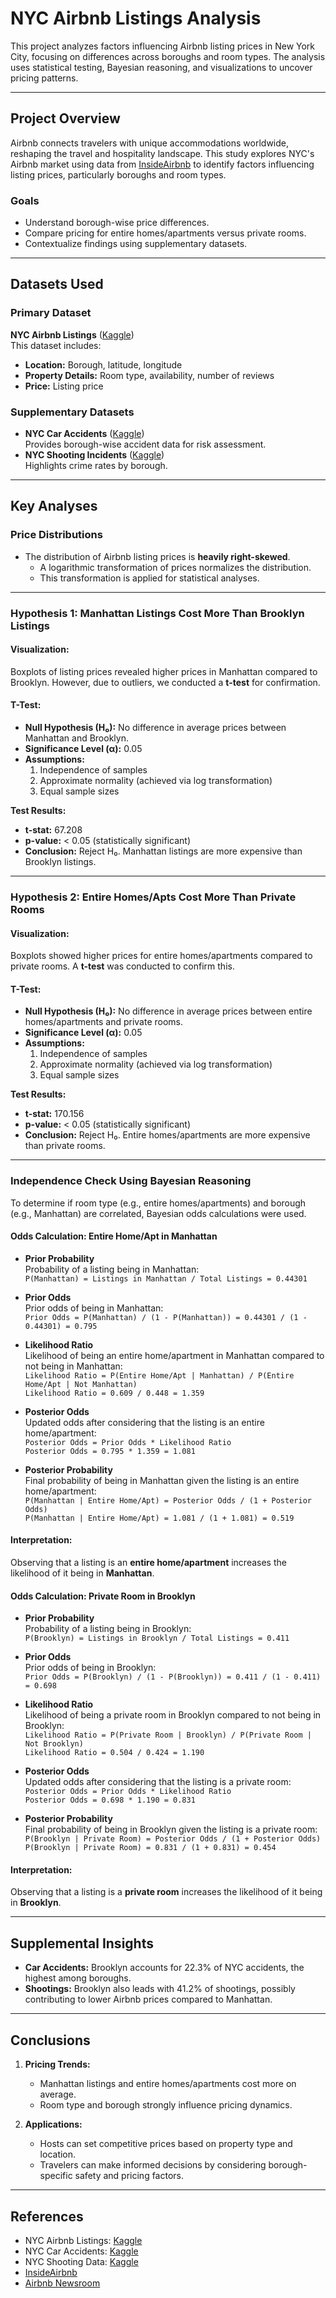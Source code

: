 # NYC Airbnb Listings Analysis

This project analyzes factors influencing Airbnb listing prices in New York City, focusing on differences across boroughs and room types. The analysis uses statistical testing, Bayesian reasoning, and visualizations to uncover pricing patterns.

---

## Project Overview

Airbnb connects travelers with unique accommodations worldwide, reshaping the travel and hospitality landscape. This study explores NYC's Airbnb market using data from [InsideAirbnb](http://insideairbnb.com/new-york-city) to identify factors influencing listing prices, particularly boroughs and room types.

### Goals
- Understand borough-wise price differences.
- Compare pricing for entire homes/apartments versus private rooms.
- Contextualize findings using supplementary datasets.

---

## Datasets Used

### Primary Dataset
**NYC Airbnb Listings** ([Kaggle](https://www.kaggle.com/datasets/dgomonov/new-york-city-airbnb-open-data))  
This dataset includes:
- **Location:** Borough, latitude, longitude  
- **Property Details:** Room type, availability, number of reviews  
- **Price:** Listing price  

### Supplementary Datasets
- **NYC Car Accidents** ([Kaggle](https://www.kaggle.com/datasets/pavetr/nypdcollisions))  
  Provides borough-wise accident data for risk assessment.
- **NYC Shooting Incidents** ([Kaggle](https://www.kaggle.com/datasets/thaddeussegura/new-york-city-shooting-dataset))  
  Highlights crime rates by borough.

---

## Key Analyses

### Price Distributions
- The distribution of Airbnb listing prices is **heavily right-skewed**.  
  - A logarithmic transformation of prices normalizes the distribution.  
  - This transformation is applied for statistical analyses.

---

### Hypothesis 1: Manhattan Listings Cost More Than Brooklyn Listings

#### Visualization:
Boxplots of listing prices revealed higher prices in Manhattan compared to Brooklyn. However, due to outliers, we conducted a **t-test** for confirmation.

#### T-Test:
- **Null Hypothesis (H₀):** No difference in average prices between Manhattan and Brooklyn.  
- **Significance Level (α):** 0.05  
- **Assumptions:**  
  1. Independence of samples  
  2. Approximate normality (achieved via log transformation)  
  3. Equal sample sizes  

**Test Results:**  
- **t-stat:** 67.208  
- **p-value:** < 0.05 (statistically significant)  
- **Conclusion:** Reject H₀. Manhattan listings are more expensive than Brooklyn listings.

---

### Hypothesis 2: Entire Homes/Apts Cost More Than Private Rooms

#### Visualization:
Boxplots showed higher prices for entire homes/apartments compared to private rooms. A **t-test** was conducted to confirm this.

#### T-Test:
- **Null Hypothesis (H₀):** No difference in average prices between entire homes/apartments and private rooms.  
- **Significance Level (α):** 0.05  
- **Assumptions:**  
  1. Independence of samples  
  2. Approximate normality (achieved via log transformation)  
  3. Equal sample sizes  

**Test Results:**  
- **t-stat:** 170.156  
- **p-value:** < 0.05 (statistically significant)  
- **Conclusion:** Reject H₀. Entire homes/apartments are more expensive than private rooms.

---

### Independence Check Using Bayesian Reasoning

To determine if room type (e.g., entire homes/apartments) and borough (e.g., Manhattan) are correlated, Bayesian odds calculations were used.

#### Odds Calculation: Entire Home/Apt in Manhattan
- **Prior Probability**  
  Probability of a listing being in Manhattan:  
  `P(Manhattan) = Listings in Manhattan / Total Listings = 0.44301`

- **Prior Odds**  
  Prior odds of being in Manhattan:  
  `Prior Odds = P(Manhattan) / (1 - P(Manhattan)) = 0.44301 / (1 - 0.44301) = 0.795`

- **Likelihood Ratio**  
  Likelihood of being an entire home/apartment in Manhattan compared to not being in Manhattan:  
  `Likelihood Ratio = P(Entire Home/Apt | Manhattan) / P(Entire Home/Apt | Not Manhattan)`  
  `Likelihood Ratio = 0.609 / 0.448 = 1.359`

- **Posterior Odds**  
  Updated odds after considering that the listing is an entire home/apartment:  
  `Posterior Odds = Prior Odds * Likelihood Ratio`  
  `Posterior Odds = 0.795 * 1.359 = 1.081`

- **Posterior Probability**  
  Final probability of being in Manhattan given the listing is an entire home/apartment:  
  `P(Manhattan | Entire Home/Apt) = Posterior Odds / (1 + Posterior Odds)`  
  `P(Manhattan | Entire Home/Apt) = 1.081 / (1 + 1.081) = 0.519`

#### Interpretation:
Observing that a listing is an **entire home/apartment** increases the likelihood of it being in **Manhattan**.

#### Odds Calculation: Private Room in Brooklyn
- **Prior Probability**  
  Probability of a listing being in Brooklyn:  
  `P(Brooklyn) = Listings in Brooklyn / Total Listings = 0.411`

- **Prior Odds**  
  Prior odds of being in Brooklyn:  
  `Prior Odds = P(Brooklyn) / (1 - P(Brooklyn)) = 0.411 / (1 - 0.411) = 0.698`

- **Likelihood Ratio**  
  Likelihood of being a private room in Brooklyn compared to not being in Brooklyn:  
  `Likelihood Ratio = P(Private Room | Brooklyn) / P(Private Room | Not Brooklyn)`  
  `Likelihood Ratio = 0.504 / 0.424 = 1.190`

- **Posterior Odds**  
  Updated odds after considering that the listing is a private room:  
  `Posterior Odds = Prior Odds * Likelihood Ratio`  
  `Posterior Odds = 0.698 * 1.190 = 0.831`

- **Posterior Probability**  
  Final probability of being in Brooklyn given the listing is a private room:  
  `P(Brooklyn | Private Room) = Posterior Odds / (1 + Posterior Odds)`  
  `P(Brooklyn | Private Room) = 0.831 / (1 + 0.831) = 0.454`

#### Interpretation:
Observing that a listing is a **private room** increases the likelihood of it being in **Brooklyn**.

---

## Supplemental Insights

- **Car Accidents:** Brooklyn accounts for 22.3% of NYC accidents, the highest among boroughs.  
- **Shootings:** Brooklyn also leads with 41.2% of shootings, possibly contributing to lower Airbnb prices compared to Manhattan.

---

## Conclusions

1. **Pricing Trends:**  
   - Manhattan listings and entire homes/apartments cost more on average.  
   - Room type and borough strongly influence pricing dynamics.

2. **Applications:**  
   - Hosts can set competitive prices based on property type and location.  
   - Travelers can make informed decisions by considering borough-specific safety and pricing factors.

---

## References

- NYC Airbnb Listings: [Kaggle](https://www.kaggle.com/datasets/dgomonov/new-york-city-airbnb-open-data)  
- NYC Car Accidents: [Kaggle](https://www.kaggle.com/datasets/pavetr/nypdcollisions)  
- NYC Shooting Data: [Kaggle](https://www.kaggle.com/datasets/thaddeussegura/new-york-city-shooting-dataset)  
- [InsideAirbnb](http://insideairbnb.com/new-york-city)  
- [Airbnb Newsroom](https://news.airbnb.com/about-us/) 
